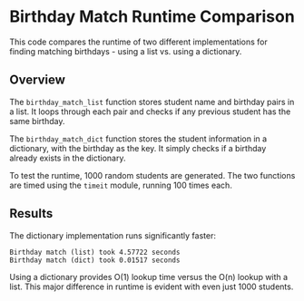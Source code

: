 # Birthday Match Runtime Comparison

This code compares the runtime of two different implementations for finding matching birthdays - using a list vs. using a dictionary.

## Overview

The `birthday_match_list` function stores student name and birthday pairs in a list. It loops through each pair and checks if any previous student has the same birthday.

The `birthday_match_dict` function stores the student information in a dictionary, with the birthday as the key. It simply checks if a birthday already exists in the dictionary.

To test the runtime, 1000 random students are generated. The two functions are timed using the `timeit` module, running 100 times each.

## Results

The dictionary implementation runs significantly faster:

```
Birthday match (list) took 4.57722 seconds
Birthday match (dict) took 0.01517 seconds  
```

Using a dictionary provides O(1) lookup time versus the O(n) lookup with a list. This major difference in runtime is evident with even just 1000 students.
